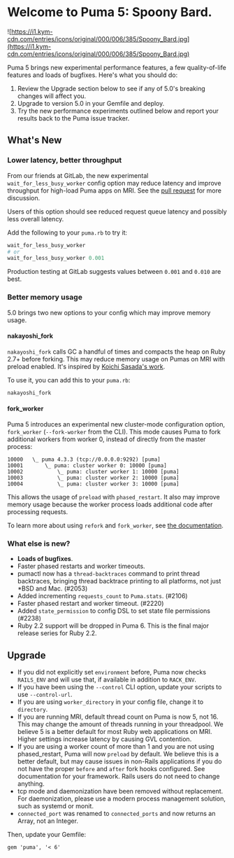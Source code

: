 # Welcome to Puma 5: Spoony Bard.

![https://i1.kym-cdn.com/entries/icons/original/000/006/385/Spoony_Bard.jpg](https://i1.kym-cdn.com/entries/icons/original/000/006/385/Spoony_Bard.jpg)

Puma 5 brings new experimental performance features, a few quality-of-life features and loads of bugfixes. Here's what you should do:

1. Review the Upgrade section below to see if any of 5.0's breaking changes will affect you.
2. Upgrade to version 5.0 in your Gemfile and deploy.
3. Try the new performance experiments outlined below and report your results back to the Puma issue tracker.

## What's New

### Lower latency, better throughput

From our friends at GitLab, the new experimental `wait_for_less_busy_worker` config option may reduce latency and improve throughput for high-load Puma apps on MRI. See the [pull request](https://github.com/puma/puma/pull/2079) for more discussion.

Users of this option should see reduced request queue latency and possibly less overall latency.

Add the following to your `puma.rb` to try it:

```ruby 
wait_for_less_busy_worker
# or 
wait_for_less_busy_worker 0.001
```

Production testing at GitLab suggests values between `0.001` and `0.010` are best.

### Better memory usage

5.0 brings two new options to your config which may improve memory usage.

#### nakayoshi_fork

`nakayoshi_fork` calls GC a handful of times and compacts the heap on Ruby 2.7+ before forking. This may reduce memory usage on Pumas on MRI with preload enabled. It's inspired by [Koichi Sasada's work](https://github.com/ko1/nakayoshi_fork).

To use it, you can add this to your `puma.rb`:

```ruby 
nakayoshi_fork
```

#### fork_worker

Puma 5 introduces an experimental new cluster-mode configuration option, `fork_worker` (`--fork-worker` from the CLI). This mode causes Puma to fork additional workers from worker 0, instead of directly from the master process:

```
10000   \_ puma 4.3.3 (tcp://0.0.0.0:9292) [puma]
10001       \_ puma: cluster worker 0: 10000 [puma]
10002           \_ puma: cluster worker 1: 10000 [puma]
10003           \_ puma: cluster worker 2: 10000 [puma]
10004           \_ puma: cluster worker 3: 10000 [puma]
```

This allows the usage of `preload` with `phased_restart`. It also may improve memory usage because the worker process loads additional code after processing requests.

To learn more about using `refork` and `fork_worker`, see [the documentation](https://github.com/puma/puma/blob/master/docs/fork_worker.md).

### What else is new?

* **Loads of bugfixes**.
* Faster phased restarts and worker timeouts.
* pumactl now has a `thread-backtraces` command to print thread backtraces, bringing thread backtrace printing to all platforms, not just *BSD and Mac. (#2053)
* Added incrementing `requests_count` to `Puma.stats`. (#2106)
* Faster phased restart and worker timeout. (#2220)
* Added `state_permission` to config DSL to set state file permissions (#2238)
* Ruby 2.2 support will be dropped in Puma 6. This is the final major release series for Ruby 2.2.

## Upgrade

* If you did not explicitly set `environment` before, Puma now checks `RAILS_ENV` and will use that, if available in addition to `RACK_ENV`.
* If you have been using the `--control` CLI option, update your scripts to use `--control-url`.
* If you are using `worker_directory` in your config file, change it to `directory`.
* If you are running MRI, default thread count on Puma is now 5, not 16. This may change the amount of threads running in your threadpool. We believe 5 is a better default for most Ruby web applications on MRI. Higher settings increase latency by causing GVL contention.
* If you are using a worker count of more than 1 and you are not using phased_restart, Puma will now `preload` by default. We believe this is a better default, but may cause issues in non-Rails applications if you do not have the proper `before` and `after` fork hooks configured. See documentation for your framework. Rails users do not need to change anything.
* tcp mode and daemonization have been removed without replacement. For daemonization, please use a modern process management solution, such as systemd or monit.
* `connected_port` was renamed to `connected_ports` and now returns an Array, not an Integer.

Then, update your Gemfile:

`gem 'puma', '< 6'`

